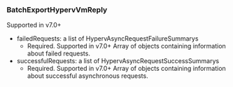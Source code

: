 ### BatchExportHypervVmReply
Supported in v7.0+

- failedRequests: a list of HypervAsyncRequestFailureSummarys
  - Required. Supported in v7.0+
    Array of objects containing information about failed requests.
- successfulRequests: a list of HypervAsyncRequestSuccessSummarys
  - Required. Supported in v7.0+
  Array of objects containing information about successful asynchronous requests.
